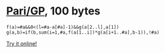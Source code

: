 # [Pari/GP], 100 bytes

    f(a)=#a&&0<(l=#a-a[#a]-1)&&g(a[2..l],a[1])
    g(a,b)=if(b,sum(i=1,#a,f(a[1..i])*g(a[i+1..#a],b-1)),!#a)

[Try it online!][TIO-kwrx7cvh]

[Pari/GP]: http://pari.math.u-bordeaux.fr/
[TIO-kwrx7cvh]: https://tio.run/##XY7PCsIwDMbvPkV1MBrNxtKdBOeLlB6yg1KYUqYefPqadhtToW2@L39@aeDRV9cQ40UzdAWXZXPSg4iKbcGuIijLq2Zr6npwyJYcbMRjD52/6B4fr5v2HWHBKARLde0d7NOEP4gRBPYCAdwWDJFDGN6aVXVWYfT3p8hdMjuV1gMqaxtUjRNBEqeTnMTjcb1typlcpnSlmcS2EnIy9Ygy@aVF56lMm5E0L6J14UQxKdFO/OUf3@Kry/xW/rVzED8 "Pari/GP – Try It Online"